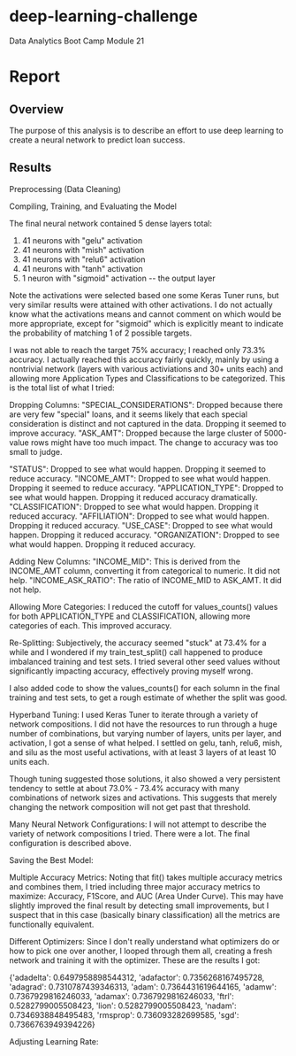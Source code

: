 # deep-learning-challenge
Data Analytics Boot Camp Module 21

# Report

## Overview
The purpose of this analysis is to describe an effort to use deep learning to create a neural network to predict loan success.

## Results

Preprocessing (Data Cleaning)

Compiling, Training, and Evaluating the Model

The final neural network contained 5 dense layers total:
1. 41 neurons with "gelu" activation
1. 41 neurons with "mish" activation
1. 41 neurons with "relu6" activation
1. 41 neurons with "tanh" activation
1. 1 neuron with "sigmoid" activation -- the output layer

Note the activations were selected based one some Keras Tuner runs, but very similar results were attained with other activations. I do not actually know what the activations means and cannot comment on which would be more appropriate, except for "sigmoid" which is explicitly meant to indicate the probability of matching 1 of 2 possible targets.

I was not able to reach the target 75% accuracy; I reached  only 73.3% accuracy. I actually reached this accuracy fairly quickly, mainly by using a nontrivial network (layers with various activiations and 30+ units each) and allowing more Application Types and Classifications to be categorized. This is the total list of what I tried:

Dropping Columns:
"SPECIAL_CONSIDERATIONS": Dropped because there are very few "special" loans, and it seems likely that each special consideration is distinct and not captured in the data. Dropping it seemed to improve accuracy.
"ASK_AMT": Dropped because the large cluster of 5000-value rows might have too much impact. The change to accuracy was too small to judge.

"STATUS": Dropped to see what would happen. Dropping it seemed to reduce accuracy.
"INCOME_AMT": Dropped to see what would happen. Dropping it seemed to reduce accuracy.
"APPLICATION_TYPE": Dropped to see what would happen. Dropping it reduced accuracy dramatically.
"CLASSIFICATION": Dropped to see what would happen. Dropping it reduced accuracy.
"AFFILIATION": Dropped to see what would happen. Dropping it reduced accuracy.
"USE_CASE": Dropped to see what would happen. Dropping it reduced accuracy.
"ORGANIZATION": Dropped to see what would happen. Dropping it reduced accuracy.

Adding New Columns:
"INCOME_MID": This is derived from the INCOME_AMT column, converting it from categorical to numeric. It did not help.
"INCOME_ASK_RATIO": The ratio of INCOME_MID to ASK_AMT. It did not help.

Allowing More Categories:
I reduced the cutoff for values_counts() values for both APPLICATION_TYPE and CLASSIFICATION, allowing more categories of each. This improved accuracy.

Re-Splitting:
Subjectively, the accuracy seemed "stuck" at 73.4% for a while and I wondered if my train_test_split() call happened to produce imbalanced training and test sets. I tried several other seed values without significantly impacting accuracy, effectively proving myself wrong.

I also added code to show the values_counts() for each solumn in the final training and test sets, to get a rough estimate of whether the split was good.

Hyperband Tuning:
I used Keras Tuner to iterate through a variety of network compositions. I did not have the resources to run through a huge number of combinations, but varying number of layers, units per layer, and activation, I got a sense of what helped. I settled on gelu, tanh, relu6, mish, and silu as the most useful activations, with at least 3 layers of at least 10 units each.

Though tuning suggested those solutions, it also showed a very persistent tendency to settle at about 73.0% - 73.4% accuracy with many combinations of network sizes and activations. This suggests that merely changing the network composition will not get past that threshold.

Many Neural Network Configurations:
I will not attempt to describe the variety of network compositions I tried. There were a lot. The final configuration is described above.

Saving the Best Model:


Multiple Accuracy Metrics:
Noting that fit() takes multiple accuracy metrics and combines them, I tried including three major accuracy metrics to maximize: Accuracy, F1Score, and AUC (Area Under Curve). This may have slightly improved the final result by detecting small improvements, but I suspect that in this case (basically binary classification) all the metrics are functionally equivalent.

Different Optimizers:
Since I don't really understand what optimizers do or how to pick one over another, I looped through them all, creating a fresh network and training it with the optimizer. These are the results I got:

{'adadelta': 0.6497958898544312, 'adafactor': 0.7356268167495728, 'adagrad': 0.7310787439346313, 'adam': 0.7364431619644165, 'adamw': 0.7367929816246033, 'adamax': 0.7367929816246033, 'ftrl': 0.5282799005508423, 'lion': 0.5282799005508423, 'nadam': 0.7346938848495483, 'rmsprop': 0.736093282699585, 'sgd': 0.7366763949394226}

Adjusting Learning Rate:

